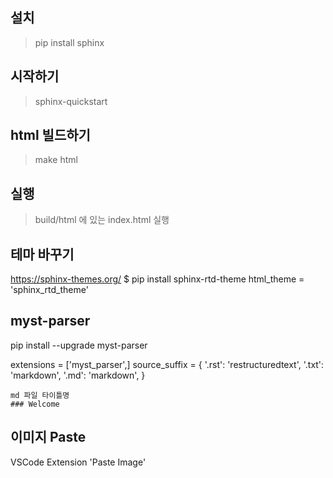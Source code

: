 
## 설치
> pip install sphinx

## 시작하기
> sphinx-quickstart

## html 빌드하기
> make html

## 실행
> build/html 에 있는 index.html 실행

## 테마 바꾸기
https://sphinx-themes.org/
$ pip install sphinx-rtd-theme
html_theme = 'sphinx_rtd_theme'

## myst-parser
pip install --upgrade myst-parser

extensions = ['myst_parser',]
source_suffix = {
    '.rst': 'restructuredtext',
    '.txt': 'markdown',
    '.md': 'markdown',
}
```
md 파일 타이틀명
### Welcome
```

## 이미지 Paste
VSCode Extension 'Paste Image'
